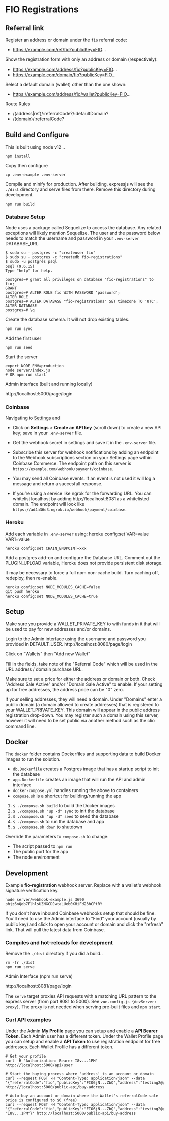 # FIO Registrations

## Referral link

Register an address or domain under the `fio` referral code:
* https://example.com/ref/fio?publicKey=FIO...

Show the registration form with only an address or domain (respectively):
* https://example.com/address/fio?publicKey=FIO...
* https://example.com/domain/fio?publicKey=FIO...

Select a default domain (wallet) other than the one shown:
* https://example.com/address/fio/wallet?publicKey=FIO...

Route Rules

* /(address|ref)/:referralCode?/:defaultDomain?
* /(domain)/:referralCode?

## Build and Configure

This is built using node v12 ..

```
npm install
```

Copy then configure
```
cp .env-example .env-server
```

Compile and minify for production.  After building, expressjs will
see the `./dist` directory and serve files from there.  Remove this
directory during development.

```
npm run build
```

### Database Setup

Node uses a package called Sequelize to access the database.  Any related
exceptions will likely mention Sequelize.  The user and the password below
needs to match the username and password in your `.env-server` DATABASE_URL.

```
$ sudo su - postgres -c "createuser fio"
$ sudo su - postgres -c "createdb fio-registrations"
$ sudo -u postgres psql
psql (9.6.15)
Type "help" for help.

postgres=# grant all privileges on database "fio-registrations" to fio;
GRANT
postgres=# ALTER ROLE fio WITH PASSWORD 'password';
ALTER ROLE
postgres=# ALTER DATABASE "fio-registrations" SET timezone TO 'UTC';
ALTER DATABASE
postgres=# \q
```

Create the database schema.  It will not drop existing tables.

```
npm run sync
```

Add the first user

```
npm run seed
```

Start the server

```
export NODE_ENV=production
node server/index.js
# OR npm run start
```

Admin interface (built and running locally)

http://localhost:5000/page/login

### Coinbase

Navigating to [Settings](https://commerce.coinbase.com/dashboard/settings) and
* Click on **Settings** > **Create an API key** (scroll down) to create a new API key; save in your `.env-server` file.

* Get the webhook secret in settings and save it in the `.env-server` file.

* Subscribe this server for webhook notifications by adding an endpoint to the Webhook subscriptions section on your Settings page within Coinbase Commerce.  The endpoint path on this server is `https://example.com/webhook/payment/coinbase`.

* You may send all Coinbase events.  If an event is not used it will log a message and return a succesfull response.

* If you’re using a service like ngrok for the forwarding URL. You can
whitelist localhost by adding http://localhost:8081 as a whitelisted
domain.  The endpoint will look like `https://ad4a36d3.ngrok.io/webhook/payment/coinbase`.

### Heroku

Add each variable in `.env-server` using: heroku config:set VAR=value VAR1=value

`heroku config:set CHAIN_ENDPOINT=xxx`

Add a postgres add-on and configure the Database URL.  Comment
out the PLUGIN_UPLOAD variable, Heroku does not provide persistent
disk storage.

It may be necessary to force a full npm non-cache build.  Turn caching off,
redeploy, then re-enable.

```
heroku config:set NODE_MODULES_CACHE=false
git push heroku
heroku config:set NODE_MODULES_CACHE=true
```

## Setup

Make sure you provide a WALLET_PRIVATE_KEY to with funds in it that will be
used to pay for new addresses and/or domains.

Login to the Admin interface using the username and password you provided in
DEFAULT_USER.  http://localhost:8080/page/login

Click on "Wallets" then "Add new Wallet"

Fill in the fields, take note of the "Referral Code" which will be used
in the URL address / domain purchase URL.

Make sure to set a price for either the address or domain or both.  Check
"Address Sale Active" and/or "Domain Sale Active" to enable.  If your
setting up for free addresses, the address price can be "0" zero.

If your selling addresses, they will need a domain.  Under "Domains" enter
a public domain (a domain allowed to create addresses) that is registered
to your WALLET_PRIVATE_KEY.  This domain will appear in the public address
registration drop-down.  You may register such a domain using this server,
however it will need to be set public via another method such as the
clio command line.

## Docker

The `docker` folder contains Dockerfiles and supporting data to build Docker images
to run the solution.

- `db.Dockerfile` creates a Postgres image that has a startup script to init the database
- `app.Dockerfile` creates an image that will run the API and admin interface
- `docker-compose.yml` handles running the above to containers
- `compose.sh` is a shortcut for building/running the app

1. `$ ./compose.sh build` to build the Docker images
2. `$ ./compose.sh "up -d" sync` to init the database
3. `$ ./compose.sh "up -d" seed` to seed the database
4. `$ ./compose.sh` to run the database and app
5. `$ ./compose.sh down` to shutdown

Override the parameters to `compose.sh` to change:

- The script passed to `npm run`
- The public port for the app
- The node environment

## Development

Example **fio-registration** webhook server.  Replace with a wallet's webhook signature verification key.

```
node server/webhook-example.js 3690 phjz6nQob7FlhlsUZNGCDJwtaLUeb0XHiFd23hCPtRY
```

If you don't have inbound Coinbase webhooks setup that should be fine.  You'll
need to use the Admin interface to "Find" your account (usually by public key)
and click to open your account or domain and click the "refresh" link.  That
will pull the latest data from Coinbase.

### Compiles and hot-reloads for development

Remove the `./dist` directory if you did a build..

```
rm -fr ./dist
npm run serve
```

Admin Interface (npm run serve)

http://localhost:8081/page/login

The `serve` target proxies API requests with a matching URL pattern to the
express server (from port 8081 to 5000).  See `vue.config.js {devServer: proxy}`.
The proxy is not needed when serving pre-built files and `npm start`.

### Curl API examples

Under the Admin **My Profile** page you can setup and enable a
**API Bearer Token**.  Each Admin user has a different token.
Under the Wallet Profile page you can setup and enable a
**API Token** to use registration endpoint for free addresses. Each Wallet Profile has a different token.

```
# Get your profile
curl -H "Authorization: Bearer I8v...1PM" http://localhost:5000/api/user

# Start the buying process where 'address' is an account or domain
curl --request POST -H "Content-Type: application/json" --data '{"referralCode":"fio","publicKey":"FIO6jN...ZbQ","address":"testing2@pubdomain"}' http://localhost:5000/public-api/buy-address

# Auto-buy an account or domain where the Wallet's referralCode sale price is configured to $0 (free)
curl --request POST -H "Content-Type: application/json" --data '{"referralCode":"fio","publicKey":"FIO6jN...ZbQ","address":"testing2@pubdomain","apiToken": "I8v...1PM"}' http://localhost:5000/public-api/buy-address
```

